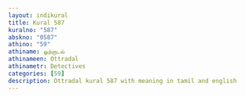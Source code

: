 ```yaml
---
layout: indikural
title: Kural 587
kuralno: "587"
abskno: "0587"
athino: "59"
athiname: ஒற்றாடல்
athinameen: Ottradal
athinametr: Detectives
categories: [59]
description: Ottradal kural 587 with meaning in tamil and english 
---
```


